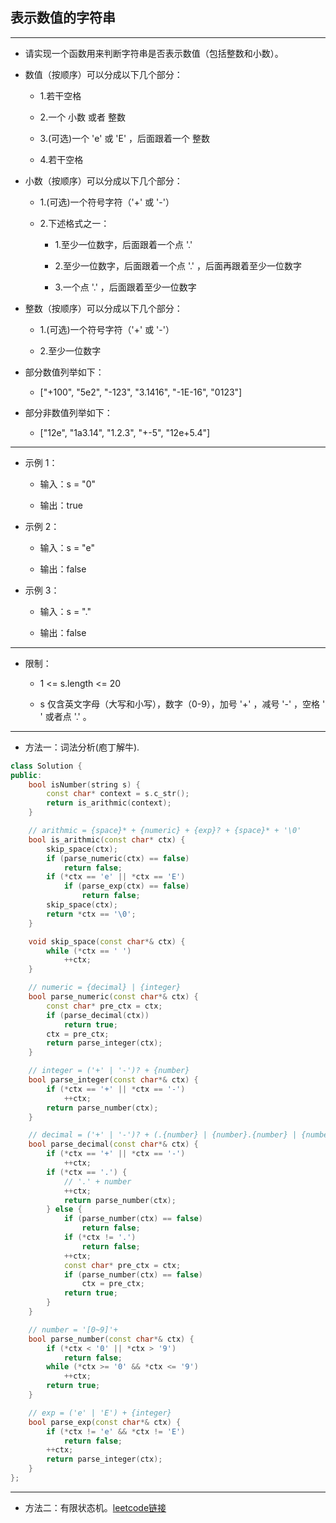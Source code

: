 ## 表示数值的字符串

--------------------

- 请实现一个函数用来判断字符串是否表示数值（包括整数和小数）。

- 数值（按顺序）可以分成以下几个部分：

    - 1.若干空格
    
    - 2.一个 小数 或者 整数
    
    - 3.(可选)一个 'e' 或 'E' ，后面跟着一个 整数
    
    - 4.若干空格

- 小数（按顺序）可以分成以下几个部分：

    - 1.(可选)一个符号字符（'+' 或 '-'）
    
    - 2.下述格式之一：

        - 1.至少一位数字，后面跟着一个点 '.'
    
        - 2.至少一位数字，后面跟着一个点 '.' ，后面再跟着至少一位数字
    
        - 3.一个点 '.' ，后面跟着至少一位数字

- 整数（按顺序）可以分成以下几个部分：

    - 1.(可选)一个符号字符（'+' 或 '-'）

    - 2.至少一位数字

- 部分数值列举如下：

    - ["+100", "5e2", "-123", "3.1416", "-1E-16", "0123"]

- 部分非数值列举如下：

    - ["12e", "1a3.14", "1.2.3", "+-5", "12e+5.4"]

--------------------

- 示例 1：

    - 输入：s = "0"

    - 输出：true

- 示例 2：

    - 输入：s = "e"
    
    - 输出：false

- 示例 3：

    - 输入：s = "."
    
    - 输出：false

--------------------

- 限制：

    - 1 <= s.length <= 20
    
    - s 仅含英文字母（大写和小写），数字（0-9），加号 '+' ，减号 '-' ，空格 ' ' 或者点 '.' 。

--------------------

- 方法一：词法分析(庖丁解牛).

```cpp
class Solution {
public:
    bool isNumber(string s) {
        const char* context = s.c_str();
        return is_arithmic(context);
    }

    // arithmic = {space}* + {numeric} + {exp}? + {space}* + '\0'
    bool is_arithmic(const char* ctx) {
        skip_space(ctx);
        if (parse_numeric(ctx) == false) 
            return false;
        if (*ctx == 'e' || *ctx == 'E')
            if (parse_exp(ctx) == false) 
                return false;
        skip_space(ctx);
        return *ctx == '\0';
    }

    void skip_space(const char*& ctx) {
        while (*ctx == ' ')
            ++ctx;
    }

    // numeric = {decimal} | {integer}
    bool parse_numeric(const char*& ctx) {
        const char* pre_ctx = ctx;
        if (parse_decimal(ctx))
            return true;
        ctx = pre_ctx;
        return parse_integer(ctx);
    }

    // integer = ('+' | '-')? + {number}
    bool parse_integer(const char*& ctx) {
        if (*ctx == '+' || *ctx == '-')
            ++ctx;
        return parse_number(ctx);
    }

    // decimal = ('+' | '-')? + (.{number} | {number}.{number} | {number.})
    bool parse_decimal(const char*& ctx) {
        if (*ctx == '+' || *ctx == '-')
            ++ctx;
        if (*ctx == '.') {
            // '.' + number
            ++ctx;
            return parse_number(ctx);
        } else {
            if (parse_number(ctx) == false)
                return false;
            if (*ctx != '.')
                return false;
            ++ctx;
            const char* pre_ctx = ctx;
            if (parse_number(ctx) == false)
                ctx = pre_ctx;
            return true;
        }
    }

    // number = '[0~9]'+
    bool parse_number(const char*& ctx) {
        if (*ctx < '0' || *ctx > '9')
            return false;
        while (*ctx >= '0' && *ctx <= '9')
            ++ctx;
        return true;
    }

    // exp = ('e' | 'E') + {integer}
    bool parse_exp(const char*& ctx) {
        if (*ctx != 'e' && *ctx != 'E')
            return false;
        ++ctx;
        return parse_integer(ctx);
    }
};
```
--------------------

- 方法二：有限状态机。[leetcode链接](https://leetcode.cn/problems/biao-shi-shu-zhi-de-zi-fu-chuan-lcof/solution/biao-shi-shu-zhi-de-zi-fu-chuan-by-leetcode-soluti/)